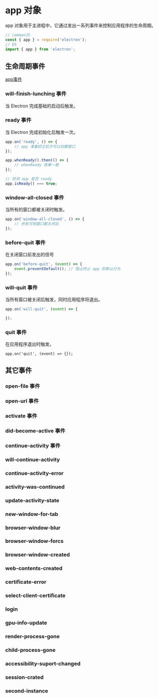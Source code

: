 # app 对象

app 对象用于主进程中，它通过发出一系列事件来控制应用程序的生命周期。

```js
// commanJS
const { app } = require('electron');
// ES
import { app } from 'electron';
```

## 生命周期事件

[app事件](https://blog.csdn.net/qq_28550263/article/details/127879402)

### will-finish-lunching 事件

当 Electron 完成基础的启动后触发。

### ready 事件

当 Electron 完成初始化后触发一次。

```js
app.on('ready', () => {
    // app 准备好之后才可以创建窗口
});

app.whenReady().then(() => {
    // whenReady 效果一致
});

// 检测 app 是否 ready
app.isReady() === true;
```

### window-all-closed 事件

当所有的窗口都被关闭时触发。

```js
app.on('window-all-closed', () => {
    // 所有可视窗口都关闭后
});
```

### before-quit 事件

在关闭窗口前发出的信号

```js
app.on('before-quit', (event) => {
    event.preventDefault(); // 阻止终止 app 的默认行为
});
```

### will-quit 事件

当所有窗口被关闭后触发，同时应用程序将退出。

```js
app.on('will-quit', (event) => {

});
```

### quit 事件

在应用程序退出时触发。

```jd
app.on('quit', (event) => {});
```

## 其它事件

### open-file 事件



### open-url 事件

### activate 事件

### did-become-active 事件

### continue-activity 事件

### will-continue-activity

### continue-activity-error

### activity-was-continued

### update-activity-state

### new-window-for-tab

### browser-window-blur

### browser-window-forcs

### browser-window-created

### web-contents-created

### certificate-error

### select-client-certificate

### login

### gpu-info-update

### render-process-gone

### child-process-gone

### accessibility-suport-changed

### session-crated

### second-instance